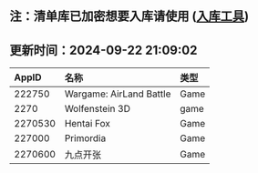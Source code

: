 ## 注：清单库已加密想要入库请使用 ([入库工具](https://github.com/BlankTMing/ManifestAutoUpdate/releases))

## 更新时间：2024-09-22 21:09:02
| AppID | 名称 | 类型  |
| :-------------------- | :----------------------------- | :----------- |
| 222750 | Wargame: AirLand Battle| Game |
| 2270 | Wolfenstein 3D| game |
| 2270530 | Hentai Fox| Game |
| 227000 | Primordia| Game |
| 2270600 | 九点开张| Game |
